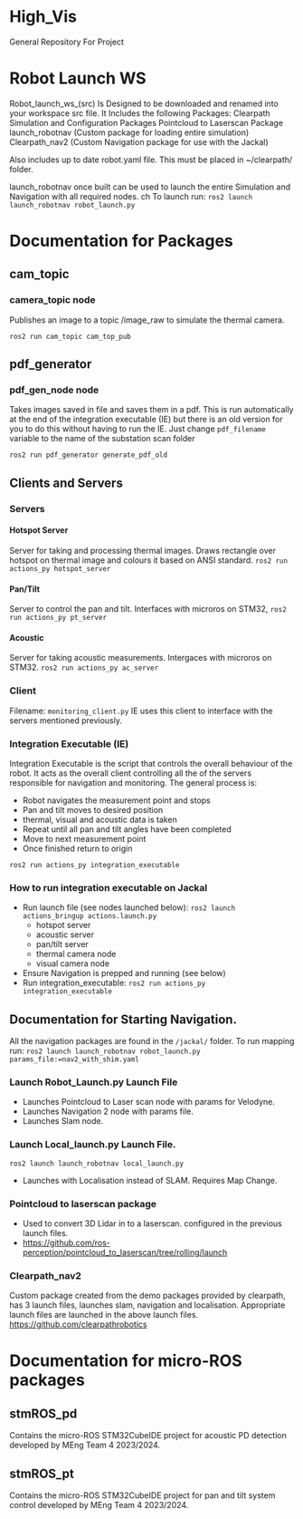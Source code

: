 # High_Vis
General Repository For Project

# Robot Launch WS
Robot_launch_ws_(src) Is Designed to be downloaded and renamed into your workspace src file. 
It Includes the following Packages: 
Clearpath Simulation and Configuration Packages
Pointcloud to Laserscan Package
launch_robotnav (Custom package for loading entire simulation)
Clearpath_nav2 (Custom Navigation package for use with the Jackal)

Also includes up to date robot.yaml file. This must be placed in ~/clearpath/ folder.

launch_robotnav once built can be used to launch the entire Simulation and Navigation with all required nodes. ch
To launch run:
``` ros2 launch launch_robotnav robot_launch.py ```

# Documentation for Packages

## cam_topic

### camera_topic node
Publishes an image to a topic /image_raw to simulate the thermal camera.

`ros2 run cam_topic cam_top_pub`

## pdf_generator

### pdf_gen_node node
Takes images saved in file and saves them in a pdf. This is run automatically at the end of the integration executable (IE) but there is an old version for you to do this without having to run the IE. Just change `pdf_filename` variable to the name of the substation scan folder

`ros2 run pdf_generator generate_pdf_old`

## Clients and Servers

### Servers
#### Hotspot Server
Server for taking and processing thermal images. Draws rectangle over hotspot on thermal image and colours it based on ANSI standard.
`ros2 run actions_py hotspot_server`

#### Pan/Tilt
Server to control the pan and tilt. Interfaces with microros on STM32,
`ros2 run actions_py pt_server`

#### Acoustic
Server for taking acoustic measurements. Intergaces with microros on STM32.
`ros2 run actions_py ac_server`

### Client
Filename: `monitoring_client.py`
IE uses this client to interface with the servers mentioned previously.

### Integration Executable (IE)
Integration Executable is the script that controls the overall behaviour of the robot. It acts as the overall client controlling all the of the servers responsible for navigation and monitoring. The general process is:
- Robot navigates the measurement point and stops
- Pan and tilt moves to desired position
- thermal, visual and acoustic data is taken
- Repeat until all pan and tilt angles have been completed
- Move to next measurement point
- Once finished return to origin

`ros2 run actions_py integration_executable`

### How to run integration executable on Jackal
- Run launch file (see nodes launched below): `ros2 launch actions_bringup actions.launch.py`
  - hotspot server
  - acoustic server
  - pan/tilt server
  - thermal camera node
  - visual camera node
- Ensure Navigation is prepped and running (see below)
- Run integration_executable: `ros2 run actions_py integration_executable`


## Documentation for Starting Navigation. 
All the navigation packages are found in the `/jackal/` folder.
To run mapping run: 
`ros2 launch launch_robotnav robot_launch.py params_file:=nav2_with_shim.yaml`
### Launch Robot_Launch.py Launch File
- Launches Pointcloud to Laser scan node with params for Velodyne.
- Launches Navigation 2 node with params file.
- Launches Slam node.

### Launch Local_launch.py Launch File.
`ros2 launch launch_robotnav local_launch.py`
- Launches with Localisation instead of SLAM. Requires Map Change.

### Pointcloud to laserscan package 
- Used to convert 3D Lidar in to a laserscan. configured in the previous launch files.
- https://github.com/ros-perception/pointcloud_to_laserscan/tree/rolling/launch

### Clearpath_nav2 
Custom package created from the demo packages provided by clearpath, has 3 launch files, launches slam, navigation and localisation. Appropriate launch files are launched in the above launch files. 
https://github.com/clearpathrobotics

# Documentation for micro-ROS packages

## stmROS_pd
Contains the micro-ROS STM32CubeIDE project for acoustic PD detection developed by MEng Team 4 2023/2024.

## stmROS_pt
Contains the micro-ROS STM32CubeIDE project for pan and tilt system control developed by MEng Team 4 2023/2024.


